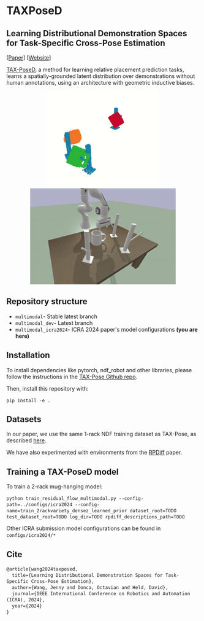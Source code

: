 # TAXPoseD
## Learning Distributional Demonstration Spaces for Task-Specific Cross-Pose Estimation

[[Paper](https://arxiv.org/abs/2405.04609)] [[Website](https://sites.google.com/view/tax-posed/home)]

[TAX-PoseD](https://sites.google.com/view/tax-posed), a method for learning relative placement prediction tasks, learns a spatially-grounded latent distribution over demonstrations without human annotations, using an architecture with geometric inductive biases.

<p align="center">
<img src="./doc/3rack_spin.gif" alt="drawing" height="250">
<img src="./doc/3rack_place.gif" alt="drawing" height="250">
</p>

## Repository structure

- `multimodal`- Stable latest branch
- `multimodal_dev`- Latest branch
- `multimodal_icra2024`- ICRA 2024 paper's model configurations **(you are here)**

## Installation 

To install dependencies like pytorch, ndf_robot and other libraries, please follow the instructions in the [TAX-Pose Github repo](https://github.com/r-pad/taxpose/tree/main?tab=readme-ov-file#installation). 

Then, install this repository with:

```
pip install -e .
```

## Datasets

In our paper, we use the same 1-rack NDF training dataset as TAX-Pose, as described [here](https://github.com/r-pad/taxpose/tree/main?tab=readme-ov-file#download-the-data).

We have also experimented with environments from the [RPDiff](https://github.com/anthonysimeonov/rpdiff?tab=readme-ov-file#download-assets) paper.


## Training a TAX-PoseD model

To train a 2-rack mug-hanging model:

```
python train_residual_flow_multimodal.py --config-path=../configs/icra2024 --config-name=train_2rackvariety_densez_learned_prior dataset_root=TODO test_dataset_root=TODO log_dir=TODO rpdiff_descriptions_path=TODO
```

Other ICRA submission model configurations can be found in `configs/icra2024/*`


## Cite

```
@article{wang2024taxposed,
  title={Learning Distributional Demonstration Spaces for Task-Specific Cross-Pose Estimation},
  author={Wang, Jenny and Donca, Octavian and Held, David},
  journal={IEEE International Conference on Robotics and Automation (ICRA), 2024},
  year={2024}
}
```
